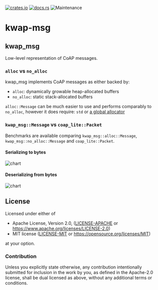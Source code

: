 [![crates.io](https://img.shields.io/crates/v/{{PACKAGE}}.svg)](https://crates.io/crates/{{PACKAGE}})
[![docs.rs](https://docs.rs/{{PACKAGE}}/badge.svg)](https://docs.rs/{{PACKAGE}}/latest)
![Maintenance](https://img.shields.io/badge/maintenance-activly--developed-brightgreen.svg)

# kwap-msg

## kwap_msg
Low-level representation of CoAP messages.

### `alloc` vs `no_alloc`
kwap_msg implements CoAP messages as either backed by:
- `alloc`: dynamically growable heap-allocated buffers
- `no_alloc`: static stack-allocated buffers

`alloc::Message` can be much easier to use and performs comparably to `no_alloc`, however it does require:
`std` or [a global allocator](https://doc.rust-lang.org/std/alloc/index.html)

### `kwap_msg::Message` vs `coap_lite::Packet`
Benchmarks are available comparing `kwap_msg::alloc::Message`, `kwap_msg::no_alloc::Message` and `coap_lite::Packet`.

#### Serializing to bytes
![chart](../docs/to_bytes.svg)

#### Deserializing from bytes
![chart](../docs/from_bytes.svg)

## License

Licensed under either of

* Apache License, Version 2.0, ([LICENSE-APACHE](LICENSE-APACHE) or https://www.apache.org/licenses/LICENSE-2.0)
* MIT license ([LICENSE-MIT](LICENSE-MIT) or https://opensource.org/licenses/MIT)

at your option.

### Contribution

Unless you explicitly state otherwise, any contribution intentionally
submitted for inclusion in the work by you, as defined in the Apache-2.0
license, shall be dual licensed as above, without any additional terms or
conditions.
